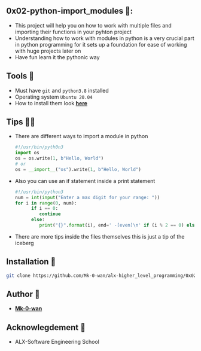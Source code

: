 ## 0x02-python-import_modules 🚢:
* This project will help you on how to work with multiple files and importing their functions in your pyhton project
* Understanding how to work with modules in python is a very crucial part in python programming for it sets up a foundation for ease of working with huge projects later on
* Have fun learn it the pythonic way

## Tools :toolbox:
* Must have `git` and `python3.8` installed
* Operating system `Ubuntu 20.04`
* How to install them look [**here**](https://github.com/Mk-0-wan/alx-higher_level_programming/README.md)

## Tips 🫰🏿
* There are different ways to import a module in python
   ```python
   #!/usr/bin/pyth0n3
   import os
   os = os.write(1, b"Hello, World")
   # or
   os = __import__("os").write(1, b"Hello, World")
   ```
* Also you can use an if statement inside a print statement
   ```python
  #!/usr/bin/python3
   num = int(input("Enter a max digit for your range: "))
   for i in range(0, num):
         if i == 0:
            continue
         else:
            print("{}".format(i), end=' -[even]\n' if (i % 2 == 0) else " -[odd] ")
   ```
* There are more tips inside the files themselves this is just a tip of the iceberg

## Installation :mechanical_arm:
```bash
git clone https://github.com/Mk-0-wan/alx-higher_level_programming/0x02-python-import_modules
```

## Author :blue_book:
* [**Mk-0-wan**](https://github.com/Mk-0-wan/)

## Acknowlegdement :postal_horn:
* ALX-Software Engineering School


